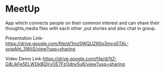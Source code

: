 # MeetUp
App which connects people on their common interest and can share their thoughts,media files  with each other ,put stories and also chat in group.

Presentation Link-https://drive.google.com/file/d/1mz5WQUZ60p3mcg5TAL-yojpAht_3WjiS/view?usp=sharing

Video Demo Link-https://drive.google.com/file/d/1tZ-G8LlkFe5ELWDkBQVvOE7FzOdnv5u6/view?usp=sharing
